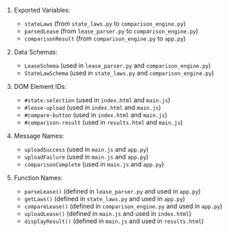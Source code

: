 1. Exported Variables:
   - `stateLaws` (from `state_laws.py` to `comparison_engine.py`)
   - `parsedLease` (from `lease_parser.py` to `comparison_engine.py`)
   - `comparisonResult` (from `comparison_engine.py` to `app.py`)

2. Data Schemas:
   - `LeaseSchema` (used in `lease_parser.py` and `comparison_engine.py`)
   - `StateLawSchema` (used in `state_laws.py` and `comparison_engine.py`)

3. DOM Element IDs:
   - `#state-selection` (used in `index.html` and `main.js`)
   - `#lease-upload` (used in `index.html` and `main.js`)
   - `#compare-button` (used in `index.html` and `main.js`)
   - `#comparison-result` (used in `results.html` and `main.js`)

4. Message Names:
   - `uploadSuccess` (used in `main.js` and `app.py`)
   - `uploadFailure` (used in `main.js` and `app.py`)
   - `comparisonComplete` (used in `main.js` and `app.py`)

5. Function Names:
   - `parseLease()` (defined in `lease_parser.py` and used in `app.py`)
   - `getLaws()` (defined in `state_laws.py` and used in `app.py`)
   - `compareLease()` (defined in `comparison_engine.py` and used in `app.py`)
   - `uploadLease()` (defined in `main.js` and used in `index.html`)
   - `displayResult()` (defined in `main.js` and used in `results.html`)